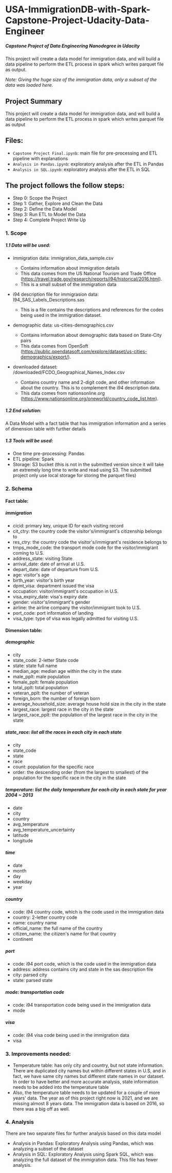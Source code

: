 # USA-ImmigrationDB-with-Spark-Capstone-Project-Udacity-Data-Engineer
##### _Capstone Project of Data Engineering Nanodegree in Udacity_
This project will create a data model for immigration data, and will build a data pipeline to perform the ETL process in spark which writes parquet file as output.

_Note: Giving the huge size of the immigration data, only a subset of the data was loaded here._
## Project Summary
This project will create a data model for immigration data, and will build a data pipeline to perform the ETL process in spark which writes parquet file as output

## Files:
- `Capstone Project Final.ipynb`: main file for pre-processing and ETL pipeline with explanations
- `Analysis in Pandas.ipynb`: exploratory analysis after the ETL in Pandas
- `Analysis in SQL.ipynb`: exploratory analysis after the ETL in SQL


## The project follows the follow steps:
* Step 0: Scope the Project
* Step 1: Gather, Explore and Clean the Data
* Step 2: Define the Data Model
* Step 3: Run ETL to Model the Data
* Step 4: Complete Project Write Up

### 1. Scope 
##### 1.1 Data will be used: 

- immigration data: immigration_data_sample.csv
    - Contains information about immigration details
    - This data comes from the US National Tourism and Trade Office (https://travel.trade.gov/research/reports/i94/historical/2016.html).
    - This is a small subset of the immigration data
     
     
- i94 description file for immigrasion data: I94_SAS_Labels_Descriptions.sas
    - This is a file contains the descriptions and references for the codes being used in the immigration dataset. 


- demographic data: us-cities-demographics.csv
    - Contains information about demographic data based on State-City pairs
    - This data comes from OpenSoft (https://public.opendatasoft.com/explore/dataset/us-cities-demographics/export/).
     


- downloaded dataset: /downloaded/FCDO_Geographical_Names_Index.csv
    - Contains country name and 2-digit code, and other information about the country. This is to complement the i94 description data.
    - This data comes from nationsonline.org (https://www.nationsonline.org/oneworld/country_code_list.htm).

##### 1.2 End solution:

A Data Model with a fact table that has immigration information and a series of dimension table with further details


##### 1.3 Tools will be used:

 - One time pre-processing: Pandas
 - ETL pipeline: Spark
 - Storage: S3 bucket (this is not in the submitted version since it will take an extremely long time to write and read using S3. The submitted project only use local storage for storing the parquet files)

### 2. Schema
#### Fact table:
##### immigration
 - cicid: primary key, unique ID for each visiting record
 - cit_ctry: the country code the visitor's/immigrant's citizenship belongs to
 - res_ctry: the country code the visitor's/immigrant's residence belongs to
 - trnps_mode_code: the transport mode code for the visitor/immigrant coming to U.S.
 - address_state: visiting State
 - arrival_date: date of arrival at U.S.
 - depart_date: date of departure from U.S.
 - age: visitor's age
 - birth_year: visitor's birth year
 - dpmt_visa: department issued the visa
 - occupation: visitor/immigrant's occupation in U.S.
 - visa_expiry_date: visa's expiry date
 - gender: visitor's/immigrant's gender
 - airline: the airline company the visitor/immigrant took to U.S.
 - port_code: port information of landing
 - visa_type: type of visa was legally admitted for visiting U.S.

#### Dimension table:
##### demographic
- city
- state_code: 2-letter State code
- state: state full name
- median_age: median age within the city in the state
- male_pplt: male population
- female_pplt: female population
- total_pplt: total population
- veteran_pplt: the number of veteran
- foreign_born: the number of foreign born
- average_household_size: average house hold size in the city in the state
- largest_race: largest race in the city in the state
- largest_race_pplt: the population of the largest race in the city in the state
        
##### state_race: list all the races in each city in each state
- city
- state_code
- state
- race
- count: population for the specific race
- order: the descending order (from the largest to smallest) of the population for the specific race in the city in the state

##### temperature: list the daily temperature for each city in each state for year 2004 ~ 2013
- date
- city
- country
- avg_temperature
- avg_temperature_uncertainty
- latitude
- longitude

##### time
- date
- month
- day
- weekday
- year

##### country
- code: i94 country code, which is the code used in the immigration data
- country: 2-letter country code
- name: country name
- official_name: the full name of the country
- citizen_name: the citizen's name for that country
- continent

##### port
- code: i94 port code, which is the code used in the immigration data
- address: address contains city and state in the sas description file
- city: parsed city
- state: parsed state

##### mode: transportation code
- code: i94 transportation code being used in the immigration data
- mode

##### visa
- code: i94 visa code being used in the immigration data
- visa


### 3. Improvements needed:

- Temperature table: has only city and country, but not state information. There are duplicated city names but within different states in U.S, and in fact, we have same city names but different state names in our dataset. In order to have better and more accurate analysis, state information needs to be added into the temperature table
- Also, the temperature table needs to be updated for a couple of more years' data. The year as of this project right now is 2021, and we are missing almost 8 years data. The immigration data is based on 2016, so there was a big off as well.

### 4. Analysis

There are two separate files for further analysis based on this data model

- Analysis in Pandas: Exploratory Analysis using Pandas, which was analyzing a subset of the dataset
- Analysis in SQL: Exploratory Analysis using Spark SQL, which was analyzing the full dataset of the immigration data. This file has fewer analysis.
